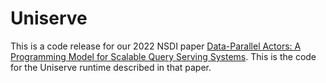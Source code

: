 # Uniserve

This is a code release for our 2022 NSDI paper [Data-Parallel Actors: A Programming Model for Scalable Query Serving Systems](http://petereliaskraft.net/).  This is the code for the Uniserve runtime described in that paper.
